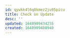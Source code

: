 ```yaml
---
id: qywkk4l6q8kmez2ju95picu
title: Check on Update
desc: ''
updated: 1648909434255
created: 1648909408940
---
```



